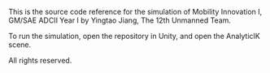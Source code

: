This is the source code reference for the simulation of Mobility Innovation I, GM/SAE ADCII Year I by Yingtao Jiang, The 12th Unmanned Team.

To run the simulation, open the repository in Unity, and open the AnalyticIK scene.

All rights reserved.
